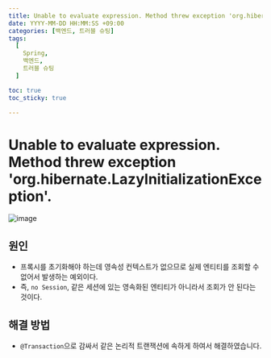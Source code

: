 ```yaml
---
title: Unable to evaluate expression. Method threw exception 'org.hibernate.LazyInitializationException'.
date: YYYY-MM-DD HH:MM:SS +09:00
categories: [백엔드, 트러블 슈팅]
tags:
  [
    Spring,
    백엔드,
    트러블 슈팅
  ]

toc: true
toc_sticky: true

---
```


# Unable to evaluate expression. Method threw exception 'org.hibernate.LazyInitializationException'.
![image](https://github.com/tomy8964/Spring-Study/assets/103511161/70d10b21-51e9-46bc-b0c0-cc664e9f9cb6)


## 원인
* 프록시를 초기화해야 하는데 영속성 컨텍스트가 없으므로 실제 엔티티를 조회할 수 없어서 발생하는 예외이다. 
* 즉, `no Session`, 같은 세션에 있는 영속화된 엔티티가 아니라서 조회가 안 된다는 것이다.

## 해결 방법
* `@Transaction`으로 감싸서 같은 논리적 트랜잭션에 속하게 하여서 해결하였습니다.